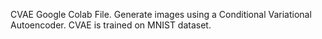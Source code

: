 CVAE Google Colab File. Generate images using a Conditional Variational Autoencoder. CVAE is trained on MNIST dataset. 

